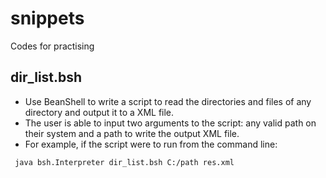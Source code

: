 # snippets
Codes for practising

## dir_list.bsh
- Use BeanShell to write a script to read the directories and files of any directory and output it to a XML file.
- The user is able to input two arguments to the script: any valid path on their system and a path to write the output XML file.
- For example, if the script were to run from the command line:
``` 
 java bsh.Interpreter dir_list.bsh C:/path res.xml
```
